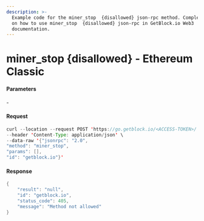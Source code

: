 ```yaml
---
description: >-
  Example code for the miner_stop  {disallowed} json-rpc method. Сomplete guide
  on how to use miner_stop  {disallowed} json-rpc in GetBlock.io Web3
  documentation.
---
```


# miner\_stop {disallowed} - Ethereum Classic

#### Parameters

\-

#### Request

```java
curl --location --request POST 'https://go.getblock.io/<ACCESS-TOKEN>/' \
--header 'Content-Type: application/json' \ 
--data-raw '{"jsonrpc": "2.0",
"method": "miner_stop",
"params": [],
"id": "getblock.io"}'
```

#### Response

```java
{
    "result": "null",
    "id": "getblock.io",
    "status_code": 405,
    "message": "Method not allowed"
}
```
